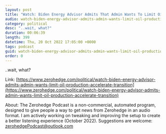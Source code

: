 ```yaml
---
layout: post
title: "Watch: Biden Energy Advisor Admits That Admin Wants To Limit Oil Production &quot;To Accelerate The Transition&quot;"
audio: watch-biden-energy-advisor-admits-admin-wants-limit-oil-production-accelerate-transition-0
category: political
desc: "..wait, what?"
duration: 00:06:39
length: 399
datetime: Thu, 20 Oct 2022 17:05:00 +0000
tags: podcast
guid: watch-biden-energy-advisor-admits-admin-wants-limit-oil-production-accelerate-transition-0
order: 0
---
```

..wait, what?

Link: [https://www.zerohedge.com/political/watch-biden-energy-advisor-admits-admin-wants-limit-oil-production-accelerate-transition](https://www.zerohedge.com/political/watch-biden-energy-advisor-admits-admin-wants-limit-oil-production-accelerate-transition)

About: The Zerohedge Podcast is a non-commercial, automated program, designed to give people a way to get news from Zerohedge in an audio format.  I am actively working on tweaking and improving the setup to create a better listening experience (October 2022).  Suggestions are welcome: [zerohedgePodcast@outlook.com](mailto:zerohedgePodcast@outlook.com)